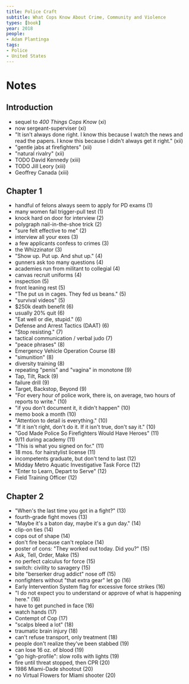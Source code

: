 ```yaml
---
title: Police Craft
subtitle: What Cops Know About Crime, Community and Violence
types: [book]
year: 2018
people:
- Adam Plantinga
tags:
- Police
- United States
---
```


# Notes

## Introduction
- sequel to _400 Things Cops Know_ (xi)
- now sergeant-superviser (xi)
- "It isn't always done right.  I know this because I watch the news and read the papers.  I know this because I didn't always get it right." (xii)
- "gentle jabs at firefighters" (xii)
- "natural rivalry" (xii)
- TODO David Kennedy (xiii)
- TODO Jill Leory (xiii)
- Geoffrey Canada (xiii)

## Chapter 1
- handful of felons always seem to apply for PD exams (1)
- many women fail trigger-pull test (1)
- knock hard on door for interview (2)
- polygraph nail-in-the-shoe trick (2)
- "sure felt effective to me" (2)
- interview all your exes (3)
- a few applicants confess to crimes (3)
- the Whizzinator (3)
- "Show up.  Put up.  And shut up." (4)
- gunners ask too many questions (4)
- academies run from militant to collegial (4)
- canvas recruit uniforms (4)
- inspection (5)
- front leaning rest (5)
- "The put us in cages.  They fed us beans." (5)
- "survival videos" (5)
- $250k death benefit (6)
- usually 20% quit (6)
- "Eat well or die, stupid." (6)
- Defense and Arrest Tactics (DAAT) (6)
- "Stop resisting." (7)
- tactical communication / verbal judo (7)
- "peace phrases" (8)
- Emergency Vehicle Operation Course (8)
- "simunition" (8)
- diversity training (8)
- repeating "penis" and "vagina" in monotone (9)
- Tap, Tilt, Rack (9)
- failure drill (9)
- Target, Backstop, Beyond (9)
- "For every hour of police work, there is, on average, two hours of reports to write." (10)
- "if you don't document it, it didn't happen" (10)
- memo book a month (10)
- "Attention to detail is everything." (10)
- "If it isn't right, don't do it.  If it isn't true, don't say it." (10)
- "God Made Police So Firefighters Would Have Heroes" (11)
- 9/11 during academy (11)
- "This is what you signed on for." (11)
- 18 mos. for hairstylist license (11)
- incompetents graduate, but don't tend to last (12)
- Midday Metro Aquatic Investigative Task Force (12)
- "Enter to Learn, Depart to Serve" (12)
- Field Training Officer (12)

## Chapter 2
- "When's the last time you got in a fight?" (13)
- fourth-grade fight moves (13)
- "Maybe it's a baton day, maybe it's a gun day." (14)
- clip-on ties (14)
- cops out of shape (14)
- don't fire because can't replace (14)
- poster of cons: "They worked out today.  Did you?" (15)
- Ask, Tell, Order, Make (15)
- no perfect calculus for force (15)
- switch: civility to savagery (15)
- bite "berserker drug addict" nose off (15)
- nonfighters without "that extra gear" let go (16)
- Early Intervention System flag for excessive force strikes (16)
- "I do not expect you to understand or approve of what is happening here." (16)
- have to get punched in face (16)
- watch hands (17)
- Contempt of Cop (17)
- "scalps bleed a lot" (18)
- traumatic brain injury (18)
- can't refuse transport, only treatment (18)
- people don't realize they've been stabbed (19)
- can lose 16 oz. of blood (19)
- "go high-profile": slow rolls with lights (19)
- fire until threat stopped, then CPR (20)
- 1986 Miami-Dade shootout (20)
- no Virtual Flowers for Miami shooter (20)
